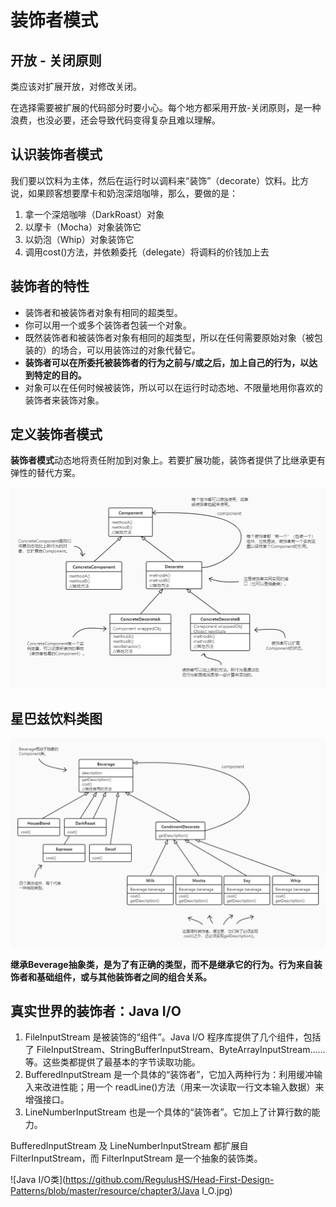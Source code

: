 # 装饰者模式

## 开放 - 关闭原则

类应该对扩展开放，对修改关闭。

在选择需要被扩展的代码部分时要小心。每个地方都采用开放-关闭原则，是一种浪费，也没必要，还会导致代码变得复杂且难以理解。

## 认识装饰者模式

我们要以饮料为主体，然后在运行时以调料来“装饰”（decorate）饮料。比方说，如果顾客想要摩卡和奶泡深焙咖啡，那么，要做的是：

1. 拿一个深焙咖啡（DarkRoast）对象
2. 以摩卡（Mocha）对象装饰它
3. 以奶泡（Whip）对象装饰它
4. 调用cost()方法，并依赖委托（delegate）将调料的价钱加上去

## 装饰者的特性

- 装饰者和被装饰者对象有相同的超类型。
- 你可以用一个或多个装饰者包装一个对象。
- 既然装饰者和被装饰者对象有相同的超类型，所以在任何需要原始对象（被包装的）的场合，可以用装饰过的对象代替它。
- **装饰者可以在所委托被装饰者的行为之前与/或之后，加上自己的行为，以达到特定的目的。**
- 对象可以在任何时候被装饰，所以可以在运行时动态地、不限量地用你喜欢的装饰者来装饰对象。

## 定义装饰者模式

**装饰者模式**动态地将责任附加到对象上。若要扩展功能，装饰者提供了比继承更有弹性的替代方案。

![装饰者模式类图](https://github.com/RegulusHS/Head-First-Design-Patterns/blob/master/resource/chapter3/装饰者模式.jpg)

## 星巴兹饮料类图

![星巴兹饮料类图](https://github.com/RegulusHS/Head-First-Design-Patterns/blob/master/resource/chapter3/星巴兹饮料类图.jpg)

**继承Beverage抽象类，是为了有正确的类型，而不是继承它的行为。行为来自装饰者和基础组件，或与其他装饰者之间的组合关系。**

## 真实世界的装饰者：Java I/O

1. FileInputStream 是被装饰的“组件”。Java I/O 程序库提供了几个组件，包括了 FileInputStream、StringBufferInputStream、ByteArrayInputStream……等。这些类都提供了最基本的字节读取功能。
2. BufferedInputStream 是一个具体的“装饰者”，它加入两种行为：利用缓冲输入来改进性能；用一个 readLine()方法（用来一次读取一行文本输入数据）来增强接口。
3. LineNumberInputStream 也是一个具体的“装饰者”。它加上了计算行数的能力。

BufferedInputStream 及 LineNumberInputStream 都扩展自 FilterInputStream，而 FilterInputStream 是一个抽象的装饰类。

![Java I/O类](https://github.com/RegulusHS/Head-First-Design-Patterns/blob/master/resource/chapter3/Java I_O.jpg)